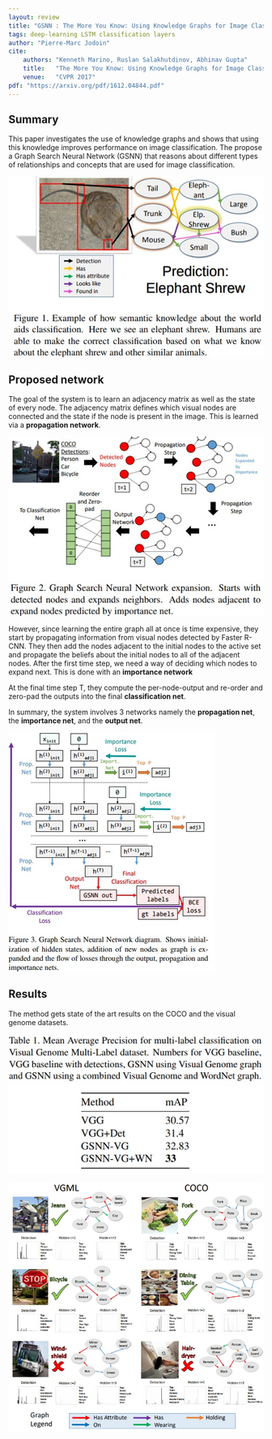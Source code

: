 ```yaml
---
layout: review
title: "GSNN : The More You Know: Using Knowledge Graphs for Image Classification"
tags: deep-learning LSTM classification layers
author: "Pierre-Marc Jodoin"
cite:
    authors: "Kenneth Marino, Ruslan Salakhutdinov, Abhinav Gupta"
    title:   "The More You Know: Using Knowledge Graphs for Image Classification"
    venue:   "CVPR 2017"
pdf: "https://arxiv.org/pdf/1612.04844.pdf"
---
```


## Summary

This paper investigates the use of knowledge graphs and shows that using this knowledge improves performance
on image classification.  The propose a Graph Search Neural Network (GSNN) that reasons
about different types of relationships and concepts that are used for image classification.

![](/article/images/GSNN/sc01.jpg)

## Proposed network

The goal of the system is to learn an adjacency matrix as well as the state of every node.  The adjacency matrix defines which visual nodes are connected and the state if the node is present in the image.  This is learned via a **propagation network**.  

![](/article/images/GSNN/sc02.jpg)

However, since learning the entire graph all at once is time expensive, they start by propagating information from visual nodes detected by Faster R-CNN.
They then add the nodes adjacent to the initial nodes to the active set and propagate the beliefs about the initial
nodes to all of the adjacent nodes. After the first time step, we need a way of deciding which nodes to expand next. This is done with an **importance network**

At the final time step T, they compute the per-node-output and re-order and zero-pad the
outputs into the final **classification net**.  

In summary, the system involves 3 networks namely the **propagation net**, the **importance
net**, and the **output net**.

![](/article/images/GSNN/sc05.jpg)


## Results

The method gets state of the art results on the COCO and the visual genome datasets.

![](/article/images/GSNN/sc03.jpg)

![](/article/images/GSNN/sc04.jpg)


